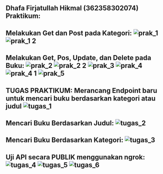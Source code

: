 Dhafa Firjatullah Hikmal (362358302074) Praktikum:
-
Melakukan Get dan Post pada Kategori:
![prak_1](https://github.com/user-attachments/assets/c5e7fd16-c3a0-4056-9319-3ac1bcfb26cb)
![prak_1 2](https://github.com/user-attachments/assets/25e5cbda-1d61-412d-9dd1-93c0d9dc0dbf)
-
Melakukan Get, Pos, Update, dan Delete pada Buku:
![prak_2](https://github.com/user-attachments/assets/baca12a7-2953-4fa8-868f-cd78b2b8f632)
![prak_2 2](https://github.com/user-attachments/assets/d161d5fe-07e6-4f5c-a9dc-f17612b13f38)
![prak_3](https://github.com/user-attachments/assets/3d1a7195-311e-4b9d-b81c-9ce099fbcb4d)
![prak_4](https://github.com/user-attachments/assets/e2393ba3-9585-4be2-aa84-684cd6fc7a66)
![prak_4 1](https://github.com/user-attachments/assets/d3b5d4c7-9aac-47c9-aa14-80e90e348055)
![prak_5](https://github.com/user-attachments/assets/5d14f33d-52ab-442a-810e-1d69f941ba92)
-
TUGAS PRAKTIKUM:
Merancang Endpoint baru untuk mencari buku berdasarkan kategori atau judul
![tugas_1](https://github.com/user-attachments/assets/8c348faa-8908-481b-be3a-8ee3e411bdf1)
-
Mencari Buku Berdasarkan Judul:
![tugas_2](https://github.com/user-attachments/assets/d0cda757-7d79-4332-9371-318bd10fa1c1)
-
Mencari Buku Berdasarkan Kategori:
![tugas_3](https://github.com/user-attachments/assets/27b9dba1-60a6-4aa7-8a1a-951584b8b815)
-
Uji API secara PUBLIK menggunakan ngrok:
![tugas_4](https://github.com/user-attachments/assets/3ebb8e9e-e8f1-41c1-9f74-e1a705b31485)
![tugas_5](https://github.com/user-attachments/assets/19df129c-a7e7-4356-b1a7-5e3aacfe47a2)
![tugas_6](https://github.com/user-attachments/assets/b4ddbbd4-649b-488f-8205-0d7b4ce8edfe)
-
